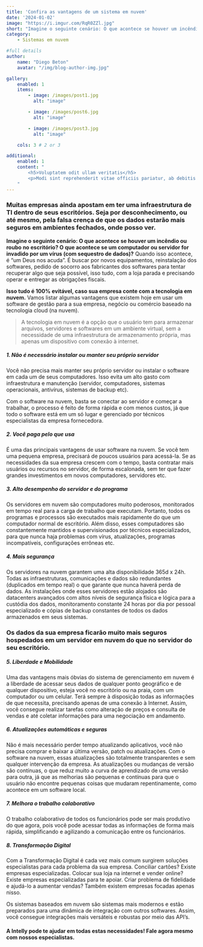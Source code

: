 ```yaml
---
title: 'Confira as vantagens de um sistema em nuvem'
date: '2024-01-02'
image: "https://i.imgur.com/RqR0ZZl.jpg"
short: "Imagine o seguinte cenário: O que acontece se houver um incêndio ou roubo no escritório...?"
category:
    - Sistemas em nuvem

#full details
author:
    name: "Diego Beton"
    avatar: "/img/blog-author-img.jpg"

gallery:
    enabled: 1
    items:
        - image: /images/post1.jpg
          alt: "image"

        - image: /images/post6.jpg
          alt: "image"

        - image: /images/post3.jpg
          alt: "image"

    cols: 3 # 2 or 3

additional:
    enabled: 1
    content: "
        <h5>Voluptatem odit ullam veritatis</h5>
        <p>Modi sint reprehenderit vitae officiis pariatur, ab debitis voluptate ea eius assumenda beatae, tempora, dolores deserunt, ipsam ipsum! Quod ipsam consequuntur distinctio velit sed ipsum quisquam, itaque placeat error non animi quam aut similique nulla ab. Quaerat dicta, dolores veritatis magnam quae aut omnis in porro.</p>
    "
---
```


### Muitas empresas ainda apostam em ter uma infraestrutura de TI dentro de seus escritórios. Seja por desconhecimento, ou até mesmo, pela falsa crença de que os dados estarão mais seguros em ambientes fechados, onde posso ver.

**Imagine o seguinte cenário: O que acontece se houver um incêndio ou roubo no escritório? O que acontece se um computador ou servidor for invadido por um vírus (com sequestro de dados)?** Quando isso acontece, é “um Deus nos acuda”. É buscar por novos equipamentos, reinstalação dos softwares, pedido de socorro aos fabricantes dos softwares para tentar recuperar algo que seja possível, isso tudo, com a loja parada e precisando operar e entregar as obrigações fiscais.

**Isso tudo é 100% evitável, caso sua empresa conte com a tecnologia em nuvem.** Vamos listar algumas vantagens que existem hoje em usar um software de gestão para a sua empresa, negócio ou comércio baseado na tecnologia cloud (na nuvem). 

> A tecnologia em nuvem é a opção que o usuário tem para armazenar arquivos, servidores e softwares em um ambiente virtual, sem a necessidade de uma infraestrutura de armazenamento própria, mas apenas um dispositivo com conexão à internet. 

##### 1. Não é necessário instalar ou manter seu próprio servidor
Você não precisa mais manter seu próprio servidor ou instalar o software em cada um de seus computadores. Isso evita um alto gasto com infraestrutura e manutenção (servidor, computadores, sistemas operacionais, antivírus, sistemas de backup etc). 

Com o software na nuvem, basta se conectar ao servidor e começar a trabalhar, o processo é feito de forma rápida e com menos custos, já que todo o software está em um só lugar e gerenciado por técnicos especialistas da empresa fornecedora.

##### 2. Você paga pelo que usa
É uma das principais vantagens de usar software na nuvem. Se você tem uma pequena empresa, precisará de poucos usuários para acessá-la. Se as necessidades da sua empresa crescem com o tempo, basta contratar mais usuários ou recursos no servidor, de forma escalonada, sem ter que fazer grandes investimentos em novos computadores, servidores etc.

##### 3. Alto desempenho do servidor e do programa
Os servidores em nuvem são computadores muito poderosos, monitorados em tempo real para a carga de trabalho que executam. Portanto, todos os programas e processos são executados mais rapidamente do que um computador normal de escritório. Além disso, esses computadores são constantemente mantidos e supervisionados por técnicos especializados, para que nunca haja problemas com vírus, atualizações, programas incompatíveis, configurações errôneas etc.

##### 4. Mais segurança
Os servidores na nuvem garantem uma alta disponibilidade 365d x 24h. Todas as infraestruturas, comunicações e dados são redundantes (duplicados em tempo real) o que garante que nunca haverá perda de dados. As instalações onde esses servidores estão alojados são datacenters avançados com altos níveis de segurança física e lógica para a custódia dos dados, monitoramento constante 24 horas por dia por pessoal especializado e cópias de backup constantes de todos os dados armazenados em seus sistemas.

### Os dados da sua empresa ficarão muito mais seguros hospedados em um servidor em nuvem do que no servidor do seu escritório. ###

##### 5. Liberdade e Mobilidade
Uma das vantagens mais óbvias do sistema de gerenciamento em nuvem é a liberdade de acessar seus dados de qualquer ponto geográfico e de qualquer dispositivo, esteja você no escritório ou na praia, com um computador ou um celular. Terá sempre à disposição todas as informações de que necessita, precisando apenas de uma conexão à Internet. Assim, você consegue realizar tarefas como alteração de preços e consulta de vendas e até coletar informações para uma negociação em andamento.

##### 6. Atualizações automáticas e seguras
Não é mais necessário perder tempo atualizando aplicativos, você não precisa comprar e baixar a última versão, patch ou atualizações. Com o software na nuvem, essas atualizações são totalmente transparentes e sem qualquer intervenção da empresa. As atualizações ou mudanças de versão são contínuas, o que reduz muito a curva de aprendizado de uma versão para outra, já que as melhorias são pequenas e contínuas para que o usuário não encontre pequenas coisas que mudaram repentinamente, como acontece em um software local.

##### 7. Melhora o trabalho colaborativo
O trabalho colaborativo de todos os funcionários pode ser mais produtivo do que agora, pois você pode acessar todas as informações de forma mais rápida, simplificando e agilizando a comunicação entre os funcionários.

##### 8. Transformação Digital
Com a Transformação Digital é cada vez mais comum surgirem soluções especialistas para cada problema da sua empresa. Conciliar cartões? Existe empresas especializadas. Colocar sua loja na internet e vender online? Existe empresas especializadas para te apoiar. Criar problema de fidelidade e ajudá-lo a aumentar vendas? Também existem empresas focadas apenas nisso. 

Os sistemas baseados em nuvem são sistemas mais modernos e estão preparados para uma dinâmica de integração com outros softwares. Assim, você consegue integrações mais versáteis e robustas por meio das API’s. 

#### A Intelly pode te ajudar em todas estas necessidades! Fale agora mesmo com nossos especialistas.


